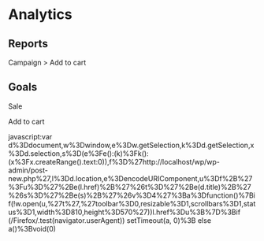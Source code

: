 Analytics
=========
Reports
-------
Campaign > Add to cart


Goals
------
Sale

Add to cart

javascript:var d%3Ddocument,w%3Dwindow,e%3Dw.getSelection,k%3Dd.getSelection,x%3Dd.selection,s%3D(e%3Fe():(k)%3Fk():(x%3Fx.createRange().text:0)),f%3D%27http://localhost/wp/wp-admin/post-new.php%27,l%3Dd.location,e%3DencodeURIComponent,u%3Df%2B%27%3Fu%3D%27%2Be(l.href)%2B%27%26t%3D%27%2Be(d.title)%2B%27%26s%3D%27%2Be(s)%2B%27%26v%3D4%27%3Ba%3Dfunction()%7Bif(!w.open(u,%27t%27,%27toolbar%3D0,resizable%3D1,scrollbars%3D1,status%3D1,width%3D810,height%3D570%27))l.href%3Du%3B%7D%3Bif (/Firefox/.test(navigator.userAgent)) setTimeout(a, 0)%3B else a()%3Bvoid(0)